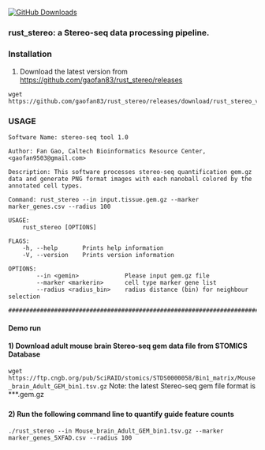 [![GitHub Downloads](https://img.shields.io/github/downloads/gaofan83/rust_stereo/total.svg?style=social&logo=github&label=Download)](https://github.com/gaofan83/rust_stereo/releases)


### rust_stereo: a Stereo-seq data processing pipeline.
#####
#####
### Installation
1) Download the latest version from https://github.com/gaofan83/rust_stereo/releases
```
wget https://github.com/gaofan83/rust_stereo/releases/download/rust_stereo_v1.0/rust_stereo
```

### USAGE
```
Software Name: stereo-seq tool 1.0

Author: Fan Gao, Caltech Bioinformatics Resource Center, <gaofan9503@gmail.com>

Description: This software processes stereo-seq quantification gem.gz data and generate PNG format images with each nanoball colored by the annotated cell types.

Command: rust_stereo --in input.tissue.gem.gz --marker marker_genes.csv --radius 100

USAGE:
    rust_stereo [OPTIONS]

FLAGS:
    -h, --help       Prints help information
    -V, --version    Prints version information

OPTIONS:
        --in <gemin>             Please input gem.gz file
        --marker <markerin>      cell type marker gene list
        --radius <radius_bin>    radius distance (bin) for neighbour selection

######################################################################################
```

#### Demo run
#### 1) Download adult mouse brain Stereo-seq gem data file from STOMICS Database 
`wget https://ftp.cngb.org/pub/SciRAID/stomics/STDS0000058/Bin1_matrix/Mouse_brain_Adult_GEM_bin1.tsv.gz`
Note: the latest Stereo-seq gem file format is ***.gem.gz
#####
#### 2) Run the following command line to quantify guide feature counts
```
./rust_stereo --in Mouse_brain_Adult_GEM_bin1.tsv.gz --marker marker_genes_5XFAD.csv --radius 100
```
#####
